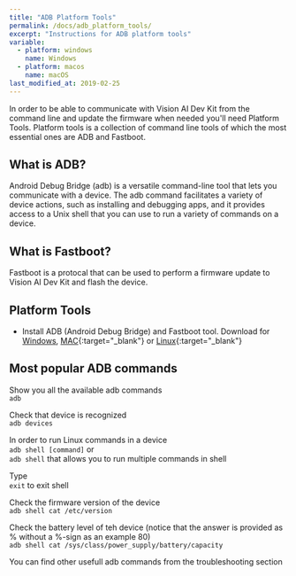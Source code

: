 ```yaml
---
title: "ADB Platform Tools"
permalink: /docs/adb_platform_tools/
excerpt: "Instructions for ADB platform tools"
variable:
  - platform: windows
    name: Windows
  - platform: macos
    name: macOS
last_modified_at: 2019-02-25
---
```



In order to be able to communicate with Vision AI Dev Kit from the command line and update the firmware when needed you'll need Platform Tools. Platform tools is a collection of command line tools of which the most essential ones are ADB and Fastboot.

## What is ADB?
Android Debug Bridge (adb) is a versatile command-line tool that lets you communicate with a device. 
The adb command facilitates a variety of device actions, such as installing and debugging apps, 
and it provides access to a Unix shell that you can use to run a variety of commands on a device.

## What is Fastboot?
Fastboot is a protocal that can be used to perform a firmware update to Vision AI Dev Kit and flash the device.

## Platform Tools
* Install ADB (Android Debug Bridge) and Fastboot tool. Download for [Windows](https://dl.google.com/android/repository/platform-tools-latest-windows.zip), [MAC](https://dl.google.com/android/repository/platform-tools-latest-darwin.zip){:target="_blank"} or [Linux](https://dl.google.com/android/repository/platform-tools-latest-linux.zip){:target="_blank"}

## Most popular ADB commands

Show you all the available adb commands <br>
  `adb`

Check that device is recognized <br>
  `adb devices`
  
In order to run Linux commands in a device <br>
  `adb shell [command]` 
  or <br>
  `adb shell`
  that allows you to run multiple commands in shell
  
Type <br>
  `exit` 
to exit shell

Check the firmware version of the device <br>
  `adb shell cat /etc/version`

Check the battery level of teh device (notice that the answer is provided as % without a %-sign as an example 80) <br>
  `adb shell cat /sys/class/power_supply/battery/capacity`

You can find other usefull adb commands from the troubleshooting section
